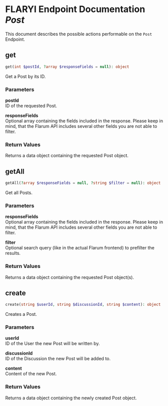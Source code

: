 # FLARYI Endpoint Documentation *Post*

This document describes the possible actions performable on the `Post` Endpoint.

## get
```php
get(int $postId, ?array $responseFields = null): object
```
Get a Post by its ID.

### Parameters
**postId**  
ID of the requested Post.

**responseFields**  
Optional array containing the fields included in the response. Please keep in mind, that the Flarum API includes several other fields you are not able to filter.

### Return Values
Returns a data object containing the requested Post object.

## getAll
```php
getAll(?array $responseFields = null, ?string $filter = null): object
```
Get all Posts.

### Parameters
**responseFields**  
Optional array containing the fields included in the response. Please keep in mind, that the Flarum API includes several other fields you are not able to filter.

**filter**  
Optional search query (like in the actual Flarum frontend) to prefilter the results.

### Return Values
Returns a data object containing the requested Post object(s).

## create
```php
create(string $userId, string $discussionId, string $content): object
```
Creates a Post.

### Parameters
**userId**  
ID of the User the new Post will be written by.

**discussionId**  
ID of the Discussion the new Post will be added to.

**content**  
Content of the new Post.

### Return Values
Returns a data object containing the newly created Post object.
